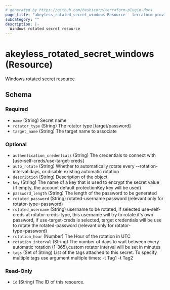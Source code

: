 ```yaml
---
# generated by https://github.com/hashicorp/terraform-plugin-docs
page_title: "akeyless_rotated_secret_windows Resource - terraform-provider-akeyless"
subcategory: ""
description: |-
  Windows rotated secret resource
---
```


# akeyless_rotated_secret_windows (Resource)

Windows rotated secret resource



<!-- schema generated by tfplugindocs -->
## Schema

### Required

- `name` (String) Secret name
- `rotator_type` (String) The rotator type [target/password]
- `target_name` (String) The target name to associate

### Optional

- `authentication_credentials` (String) The credentials to connect with [use-self-creds/use-target-creds]
- `auto_rotate` (String) Whether to automatically rotate every --rotation-interval days, or disable existing automatic rotation
- `description` (String) Description of the object
- `key` (String) The name of a key that is used to encrypt the secret value (if empty, the account default protectionKey key will be used)
- `password_length` (String) The length of the password to be generated
- `rotated_password` (String) rotated-username password (relevant only for rotator-type=password)
- `rotated_username` (String) username to be rotated, if selected use-self-creds at rotator-creds-type, this username will try to rotate it's own password, if use-target-creds is selected, target credentials will be use to rotate the rotated-password (relevant only for rotator-type=password)
- `rotation_hour` (Number) The Hour of the rotation in UTC
- `rotation_interval` (String) The number of days to wait between every automatic rotation (1-365),custom rotator interval will be set in minutes
- `tags` (Set of String) List of the tags attached to this secret. To specify multiple tags use argument multiple times: -t Tag1 -t Tag2

### Read-Only

- `id` (String) The ID of this resource.


